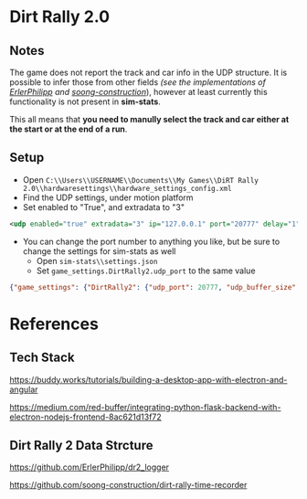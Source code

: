 # Dirt Rally 2.0
## Notes
The game does not report the track and car info in the UDP structure. It is possible to infer those from other fields *(see the implementations of [ErlerPhilipp](https://github.com/ErlerPhilipp/dr2_logger) and [soong-construction](https://github.com/soong-construction/dirt-rally-time-recorder)*), however at least currently this functionality is not present in **sim-stats**.

This all means that **you need to manully select the track and car either at the start or at the end of a run**.

## Setup
- Open `C:\\Users\\USERNAME\\Documents\\My Games\\DiRT Rally 2.0\\hardwaresettings\\hardware_settings_config.xml`
- Find the UDP settings, under motion platform
- Set enabled to "True", and extradata to "3" 
```xml
<udp enabled="true" extradata="3" ip="127.0.0.1" port="20777" delay="1" />
```
- You can change the port number to anything you like, but be sure to change the settings for sim-stats as well
  - Open `sim-stats\\settings.json`
  - Set `game_settings.DirtRally2.udp_port` to the same value
```json
{"game_settings": {"DirtRally2": {"udp_port": 20777, "udp_buffer_size": 1024}}}
```

# References
## Tech Stack
https://buddy.works/tutorials/building-a-desktop-app-with-electron-and-angular

https://medium.com/red-buffer/integrating-python-flask-backend-with-electron-nodejs-frontend-8ac621d13f72

## Dirt Rally 2 Data Strcture
https://github.com/ErlerPhilipp/dr2_logger

https://github.com/soong-construction/dirt-rally-time-recorder